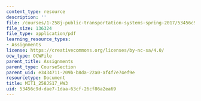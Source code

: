 ```yaml
---
content_type: resource
description: ''
file: /courses/1-258j-public-transportation-systems-spring-2017/53456c9ddae71daa63cf26cf86a2ea69_MIT1_258JS17_HW3.pdf
file_size: 136324
file_type: application/pdf
learning_resource_types:
- Assignments
license: https://creativecommons.org/licenses/by-nc-sa/4.0/
ocw_type: OCWFile
parent_title: Assignments
parent_type: CourseSection
parent_uid: e3434711-209b-b8da-22a0-af4f7e74ef9e
resourcetype: Document
title: MIT1_258JS17_HW3
uid: 53456c9d-dae7-1daa-63cf-26cf86a2ea69
---
```

